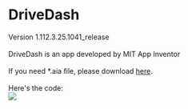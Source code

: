 <h1>DriveDash</h1>
Version 1.112.3.25.1041_release<br><br>
DriveDash is an app developed by MIT App Inventor
<br><br>
If you need *.aia file, please download <a href="https://github.com/iambjlu/DriveDash/blob/main/1.112.3.25.1041_release/DriveDash.aia">here</a>.
<br><br>
Here's the code:<br>
<a href="https://github.com/iambjlu/DriveDash/blob/main/1.112.3.25.1041_release/blocks.png">
  <img src="https://github.com/iambjlu/DriveDash/blob/main/1.112.3.25.1041_release/blocks.png?raw=true"/>
</a>
